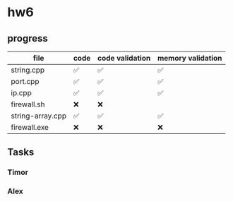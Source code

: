 # hw6

## progress

<!---:white_check_mark:
:x:-->

|  file  |  code  |  code validation  |  memory validation  |
| ------ | ------ | ----------------- | ------------------- |
|string.cpp| :white_check_mark:|:white_check_mark:|:white_check_mark:|
|port.cpp|:white_check_mark:|:white_check_mark:|:white_check_mark:|
|ip.cpp|:white_check_mark:|:white_check_mark:|:white_check_mark:|
|firewall.sh|:x:|:x:|
|string-array.cpp|:white_check_mark:|:white_check_mark:|:white_check_mark:|
|firewall.exe|:x:|:x:|:x:|


## Tasks
### Timor


### Alex
